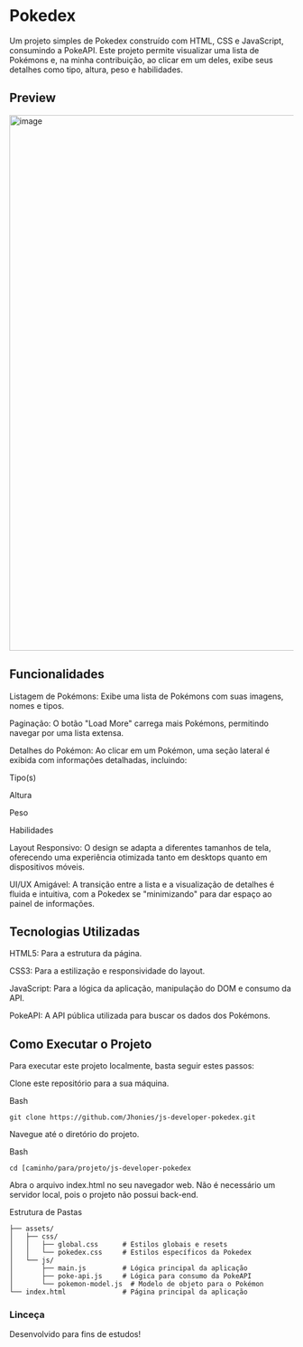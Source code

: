 # Pokedex

Um projeto simples de Pokedex construído com HTML, CSS e JavaScript, consumindo a PokeAPI.
 Este projeto permite visualizar uma lista de Pokémons e, na minha contribuição, ao clicar em um deles, exibe seus detalhes como tipo, altura, peso e habilidades.

## Preview

<img width="1896" height="948" alt="image" src="https://github.com/user-attachments/assets/35716ad2-792f-4f75-9a0b-daec72de4896" />


## Funcionalidades

Listagem de Pokémons: Exibe uma lista de Pokémons com suas imagens, nomes e tipos.

Paginação: O botão "Load More" carrega mais Pokémons, permitindo navegar por uma lista extensa.

Detalhes do Pokémon: Ao clicar em um Pokémon, uma seção lateral é exibida com informações detalhadas, incluindo:

Tipo(s)

Altura

Peso

Habilidades

Layout Responsivo: O design se adapta a diferentes tamanhos de tela, oferecendo uma experiência otimizada tanto em desktops quanto em dispositivos móveis.

UI/UX Amigável: A transição entre a lista e a visualização de detalhes é fluida e intuitiva, com a Pokedex se "minimizando" para dar espaço ao painel de informações.

## Tecnologias Utilizadas

HTML5: Para a estrutura da página.

CSS3: Para a estilização e responsividade do layout.

JavaScript: Para a lógica da aplicação, manipulação do DOM e consumo da API.

PokeAPI: A API pública utilizada para buscar os dados dos Pokémons.

## Como Executar o Projeto
Para executar este projeto localmente, basta seguir estes passos:

Clone este repositório para a sua máquina.

Bash

```git clone https://github.com/Jhonies/js-developer-pokedex.git```

Navegue até o diretório do projeto.

Bash

```cd [caminho/para/projeto/js-developer-pokedex```

Abra o arquivo index.html no seu navegador web. Não é necessário um servidor local, pois o projeto não possui back-end.

Estrutura de Pastas
```.
├── assets/
│   ├── css/
│   │   ├── global.css      # Estilos globais e resets
│   │   └── pokedex.css     # Estilos específicos da Pokedex
│   └── js/
│       ├── main.js         # Lógica principal da aplicação
│       ├── poke-api.js     # Lógica para consumo da PokeAPI
│       └── pokemon-model.js  # Modelo de objeto para o Pokémon
└── index.html              # Página principal da aplicação 
```

### Linceça

Desenvolvido para fins de estudos!

